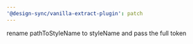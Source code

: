 ```yaml
---
'@design-sync/vanilla-extract-plugin': patch
---
```


rename pathToStyleName to styleName and pass the full token
